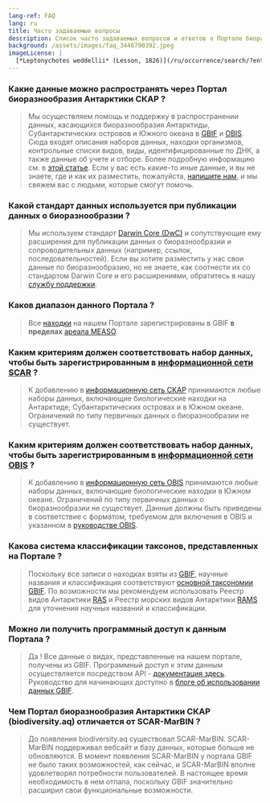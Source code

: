 ```yaml
---
lang-ref: FAQ
lang: ru
title: Часто задаваемые вопросы
description: Список часто задаваемых вопросов и ответов о Портале биоразнообразия Антарктики СКАР
background: /assets/images/faq_3446790392.jpeg
imageLicense: |
  [*Leptonychotes weddellii* (Lesson, 1826)](/ru/occurrence/search/?entity=3446790392)
---
```


### Какие данные можно распространять через Портал биоразнообразия Антарктики СКАР ?

> Мы осуществляем помощь и поддержку в распространении данных, касающихся биоразнообразия Антарктиды, Субантарктических островов и Южного океана в [GBIF](https://www.gbif.org/) и [OBIS](https://www.obis.org/). Сюда входят описания наборов данных, находки организмов, контрольные списки видов, виды, идентифицированные по ДНК, а также данные об учете и отборе. Более подробную информацию см. в [этой статье](https://data-blog.gbif.org/post/data-shareability/).
> Если у вас есть какие-то иные данные, и вы не знаете, где и как их разместить, пожалуйста, [напишите нам](mailto:data-biodiversity-aq@naturalsciences.be), и мы свяжем вас с людьми, которые смогут помочь.

### Какой стандарт данных используется при публикации данных о биоразнообразии ?

> Мы используем стандарт [Darwin Core (DwC)](https://dwc.tdwg.org/) и сопутствующие ему расширения для публикации данных о биоразнообразии и сопроводительных данных (например, ссылок, последовательностей). Если вы хотите разместить у нас свои данные по биоразнообразию, но не знаете, как соотнести их со стандартом Darwin Core и его расширениями, обратитесь в нашу [службу поддержки](mailto:data-biodiversity-aq@naturalsciences.be).

### Каков диапазон данного Портала ?

> Все [находки](/ru/occurrence/search) на нашем Портале зарегистрированы в GBIF **в пределах** [ареала MEASO](https://github.com/gbif/hp-antarctic/blob/eea6740b87e477305107cf702055e01a0b4691d8/_includes/js/config.js#L32).

### Каким критериям должен соответствовать набор данных, чтобы быть зарегистрированным в [информационной сети SCAR](https://www.gbif.org/ru/network/8534dd20-c368-4a1f-bdaf-e6b390710f89) ?

> К добавлению в [информационную сеть СКАР](https://www.gbif.org/ru/network/8534dd20-c368-4a1f-bdaf-e6b390710f89) принимаются любые наборы данных, включающие биологические находки на Антарктиде, Субантарктических островах и в Южном океане. Ограничений по типу первичных данных о биоразнообразии не существует.

### Каким критериям должен соответствовать набор данных, чтобы быть зарегистрированным в [информационной сети OBIS](https://www.gbif.org/ru/network/2b7c7b4f-4d4f-40d3-94de-c28b6fa054a6) ?

> К добавлению в [информационную сеть OBIS](https://www.gbif.org/network/ru/2b7c7b4f-4d4f-40d3-94de-c28b6fa054a6) принимаются любые наборы данных, включающие биологические находки в Южном океане. Ограничений по типу первичных данных о биоразнообразии не существует. Данные должны быть приведены в соответствие с форматом, требуемом для включения в OBIS и указанном в [руководстве OBIS](https://manual.obis.org/).

### Какова система классификации таксонов, представленных на Портале ?

> Поскольку все записи о находках взяты из [GBIF](https://www.gbif.org/), научные названия и классификация соответствуют [основной таксономии GBIF](https://doi.org/10.15468/39omei). По возможности мы рекомендуем использовать Реестр видов Антарктики [RAS](https://ras.biodiversity.aq) и Реестр морских видов Антарктики [RAMS](https://www.marinespecies.org/rams/) для уточнения научных названий и классификации.

### Можно ли получить программный доступ к данным Портала ?

> Да ! Все данные о видах, представленные на нашем портале, получены из GBIF. Программный доступ к этим данным осуществляется посредством API - [документация здесь](https://techdocs.gbif.org/en/openapi/). Руководство для начинающих доступно в [блоге об использовании данных GBIF](https://data-blog.gbif.org/post/gbif-api-beginners-guide/).

### Чем Портал биоразнообразия Антарктики СКАР (biodiversity.aq) отличается от SCAR-MarBIN ?

> До появления biodiversity.aq существовал SCAR-MarBIN. SCAR-MarBIN поддерживал вебсайт и базу данных, которые больше не обновляются. В момент появления SCAR-MarBIN у портала GBIF не было таких возможностей, как сейчас, и SCAR-MarBIN вполне удовлетворял потребности пользователей. В настоящее время необходимость в нем отпала, поскольку GBIF значительно расширил свои функциональные возможности.

